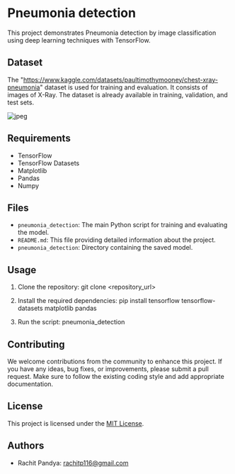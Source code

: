 # Pneumonia detection

This project demonstrates Pneumonia detection by image classification using deep learning techniques with TensorFlow.

## Dataset
The "https://www.kaggle.com/datasets/paultimothymooney/chest-xray-pneumonia" dataset is used for training and evaluation. It consists of images of X-Ray. The dataset is already available in training, validation, and test sets.

![jpeg](/image/sample_image.jpeg)


## Requirements
- TensorFlow
- TensorFlow Datasets
- Matplotlib
- Pandas
- Numpy

## Files
- `pneumonia_detection`: The main Python script for training and evaluating the model.
- `README.md`: This file providing detailed information about the project.
- `pneumonia_detection`: Directory containing the saved model.

## Usage
1. Clone the repository:
git clone <repository_url>

2. Install the required dependencies:
pip install tensorflow tensorflow-datasets matplotlib pandas

3. Run the script:
 pneumonia_detection

## Contributing
We welcome contributions from the community to enhance this project. If you have any ideas, bug fixes, or improvements, please submit a pull request. Make sure to follow the existing coding style and add appropriate documentation.

## License
This project is licensed under the [MIT License](LICENSE).

## Authors
- Rachit Pandya: [rachitp116@gmail.com](mailto:rachitp116@gmail.com)